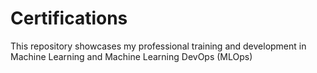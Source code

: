 # Certifications
This repository showcases my professional training and development in Machine Learning and Machine Learning DevOps (MLOps)
